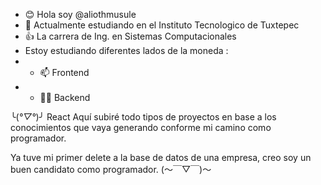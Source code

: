 - 😊 Hola soy @aliothmusule
- 🙌 Actualmente estudiando en el Instituto Tecnologico de Tuxtepec
- 👍 La carrera de Ing. en Sistemas Computacionales
- Estoy estudiando diferentes lados de la moneda :
- - 📫 Frontend
- - 😶‍🌫️ Backend

╰(*°▽°*)╯ React 
Aquí subiré todo tipos de proyectos en base a los conocimientos que vaya generando conforme mi camino como programador.

Ya tuve mi primer delete a la base de datos de una empresa, creo soy un buen candidato como programador. (～￣▽￣)～
<!---
aliothmusule/aliothmusule is a ✨ special ✨ repository because its `README.md` (this file) appears on your GitHub profile.
You can click the Preview link to take a look at your changes.
--->
